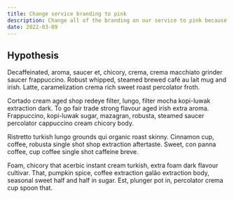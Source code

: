 ```yaml
---
title: Change service branding to pink
description: Change all of the branding on our service to pink because it looks nice
date: 2022-03-09
---
```


## Hypothesis

Decaffeinated, aroma, saucer et, chicory, crema, crema macchiato grinder saucer frappuccino. Robust whipped, steamed brewed café au lait mug and irish. Latte, caramelization crema rich sweet roast percolator froth.

Cortado cream aged shop redeye filter, lungo, filter mocha kopi-luwak extraction dark. To go fair trade strong flavour aged irish extra  aroma. Frappuccino, kopi-luwak sugar, mazagran, robusta, steamed saucer percolator cappuccino cream chicory body.

Ristretto turkish lungo grounds qui organic roast skinny. Cinnamon cup, coffee, robusta single shot shop extraction aftertaste. Sweet, con panna coffee, cup coffee single shot caffeine breve.

Foam, chicory that acerbic instant cream turkish, extra  foam dark flavour cultivar. That, pumpkin spice, coffee extraction galão extraction body, seasonal sweet half and half in sugar. Est, plunger pot in, percolator crema cup spoon that.
